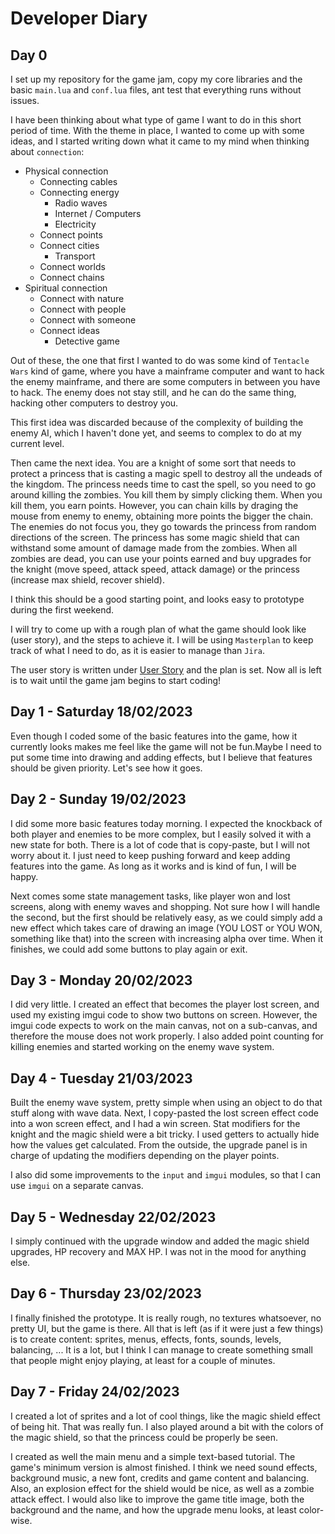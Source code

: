 # Developer Diary


## Day 0

I set up my repository for the game jam, copy my core libraries and the basic `main.lua` and `conf.lua` files, ant test that everything runs without issues.

I have been thinking about what type of game I want to do in this short period of time. With the theme in place, I wanted to come up with some ideas, and I started writing down what it came to my mind when thinking about `connection`:

- Physical connection
  - Connecting cables
  - Connecting energy
    - Radio waves
    - Internet / Computers
    - Electricity
  - Connect points
  - Connect cities
    - Transport
  - Connect worlds
  - Connect chains
- Spiritual connection
  - Connect with nature
  - Connect with people
  - Connect with someone
  - Connect ideas
    - Detective game

Out of these, the one that first I wanted to do was some kind of `Tentacle Wars` kind of game, where you have a mainframe computer and want to hack the enemy mainframe, and there are some computers in between you have to hack. The enemy does not stay still, and he can do the same thing, hacking other computers to destroy you.

This first idea was discarded because of the complexity of building the enemy AI, which I haven't done yet, and seems to complex to do at my current level.

Then came the next idea. You are a knight of some sort that needs to protect a princess that is casting a magic spell to destroy all the undeads of the kingdom. The princess needs time to cast the spell, so you need to go around killing the zombies. You kill them by simply clicking them. When you kill them, you earn points. However, you can chain kills by draging the mouse from enemy to enemy, obtaining more points the bigger the chain. The enemies do not focus you, they go towards the princess from random directions of the screen. The princess has some magic shield that can withstand some amount of damage made from the zombies. When all zombies are dead, you can use your points earned and buy upgrades for the knight (move speed, attack speed, attack damage) or the princess (increase max shield, recover shield).

I think this should be a good starting point, and looks easy to prototype during the first weekend.

I will try to come up with a rough plan of what the game should look like (user story), and the steps to achieve it. I will be using `Masterplan` to keep track of what I need to do, as it is easier to manage than `Jira`.

The user story is written under [User Story](./UserStory.md) and the plan is set. Now all is left is to wait until the game jam begins to start coding!


## Day 1 - Saturday 18/02/2023

Even though I coded some of the basic features into the game, how it currently looks makes me feel like the game will not be fun.Maybe I need to put some time into drawing and adding effects, but I believe that features should be given priority. Let's see how it goes.


## Day 2 - Sunday 19/02/2023

I did some more basic features today morning. I expected the knockback of both player and enemies to be more complex, but I easily solved it with a new state for both. There is a lot of code that is copy-paste, but I will not worry about it. I just need to keep pushing forward and keep adding features into the game. As long as it works and is kind of fun, I will be happy.

Next comes some state management tasks, like player won and lost screens, along with enemy waves and shopping. Not sure how I will handle the second, but the first should be relatively easy, as we could simply add a new effect which takes care of drawing an image (YOU LOST or YOU WON, something like that) into the screen with increasing alpha over time. When it finishes, we could add some buttons to play again or exit.


## Day 3 - Monday 20/02/2023

I did very little. I created an effect that becomes the player lost screen, and used my existing imgui code to show two buttons on screen. However, the imgui code expects to work on the main canvas, not on a sub-canvas, and therefore the mouse does not work properly. I also added point counting for killing enemies and started working on the enemy wave system.


## Day 4 - Tuesday 21/03/2023

Built the enemy wave system, pretty simple when using an object to do that stuff along with wave data. Next, I copy-pasted the lost screen effect code into a won screen effect, and I had a win screen. Stat modifiers for the knight and the magic shield were a bit tricky. I used getters to actually hide how the values get calculated. From the outside, the upgrade panel is in charge of updating the modifiers depending on the player points.

I also did some improvements to the `input` and `imgui` modules, so that I can use `imgui` on a separate canvas.


## Day 5 - Wednesday 22/02/2023

I simply continued with the upgrade window and added the magic shield upgrades, HP recovery and MAX HP. I was not in the mood for anything else.


## Day 6 - Thursday 23/02/2023

I finally finished the prototype. It is really rough, no textures whatsoever, no pretty UI, but the game is there. All that is left (as if it were just a few things) is to create content: sprites, menus, effects, fonts, sounds, levels, balancing, ... It is a lot, but I think I can manage to create something small that people might enjoy playing, at least for a couple of minutes.


## Day 7 - Friday 24/02/2023

I created a lot of sprites and a lot of cool things, like the magic shield effect of being hit. That was really fun. I also played around a bit with the colors of the magic shield, so that the princess could be properly be seen.

I created as well the main menu and a simple text-based tutorial. The game's minimum version is almost finished. I think we need sound effects, background music, a new font, credits and game content and balancing. Also, an explosion effect for the shield would be nice, as well as a zombie attack effect. I would also like to improve the game title image, both the background and the name, and how the upgrade menu looks, at least color-wise.
